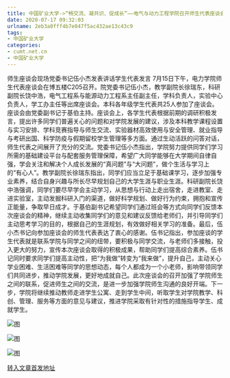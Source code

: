 ```yaml
---
title: 中国矿业大学->“畅交流、凝共识、促成长”——电气与动力工程学院召开师生代表座谈会 | cumt.net.cn
date: 2020-07-17 09:32:03
urlname: 2eb3a0fff4b7e047f5ac432ae13c43c9
tags: 
- 中国矿业大学
categories:
- cumt.net.cn
- 中国矿业大学
---
```

师生座谈会现场党委书记伍小杰发表讲话学生代表发言 7月15日下午，电力学院师生代表座谈会在博五楼C205召开。院党委书记伍小杰，教学副院长徐瑞东，科研副院长饶中浩，电气工程系与能源动力工程系主任副主任，学科负责人，实验中心负责人，学工办主任等出席座谈会。本科各年级学生代表共25人参加了座谈会。座谈会由党委副书记于基伯主持。座谈会上，各学生代表根据前期的调研积极发言，提出许多同学们普遍关心的问题和对学院发展的建议，涉及本科教学课程设置与实习安排、学科竞赛指导与师生交流、实验器材高效使用与安全管理、就业指导与考研出国、科学防疫与假期留校学生管理等多方面。通过生动活跃的问答对话，师生代表之间展开了充分的交流。党委书记伍小杰指出，学院努力提供同学们学习所需的基础建设平台与配套服务管理保障，希望广大同学能够在大学期间自律自强，学会关注和解决个人成长发展的“真问题”与“大问题”，做个生活与学习上的“有心人”。教学副院长徐瑞东指出，同学们应当立足于基础课学习，逐步加强专业素养，结合自身兴趣与所长尽早规划自己的大学生涯与职业生涯。科研副院长饶中浩强调，同学们要尽早学会主动学习，从思想与行动上走出宿舍，走进教室、走进实验室，主动发掘科研入门的渠道，做好科学规划、做好行为约束，拥抱和宣传正能量，争取早日成才。于基伯副书记希望同学们通过班会等方式向同学们反馈本次座谈会的精神，继续主动收集同学们的意见和建议反馈给老师们，并引导同学们主动思考学习的目的，根据自己的生涯规划，有效做好相关学习的准备。最后，伍小杰书记向参加座谈会的师生代表表达了衷心的感谢。伍书记指出，参加座谈的学生代表就是联系学院与同学之间的纽带，要积极与同学交流，与老师们多接触，投入更大的努力，宣传本次座谈会取得的积极成果，帮助同学们提高综合素养。伍书记同时要求同学们提高主动性，把“为我做”转变为“我来做”，提升自己，主动关心学业困难、生活困难等同学的思想动态，每个人都成为一个小老师，影响带领同学们共同进步，推动学院发展，更好地成就自己。此次座谈会的召开加强了学院师生之间的联系，促进师生之间的交流，是进一步加强学院师生沟通的良好开端。下一步，学院将继续推动教师走进学生公寓、走到学生中间，听取学生对学院教学、科创、管理、服务等方面的意见与建议，推进学院采取有针对性的措施指导学生、成就学生。

![图](http://xwzx.cumt.edu.cn/_upload/article/images/ff/e7/0788eb924ebb95191f3988bf16a6/3caec16d-433d-4fc5-b276-229bc0472122.jpg)

![图](http://xwzx.cumt.edu.cn/_upload/article/images/ff/e7/0788eb924ebb95191f3988bf16a6/27df3458-8345-4f49-b301-4762095add95.jpg)

![图](http://xwzx.cumt.edu.cn/_upload/article/images/ff/e7/0788eb924ebb95191f3988bf16a6/17162bfd-af6a-46c9-a6f9-58fa15caa766.jpg)

[转入文章首发地址](http://xwzx.cumt.edu.cn/b8/fb/c523a571643/page.htm)